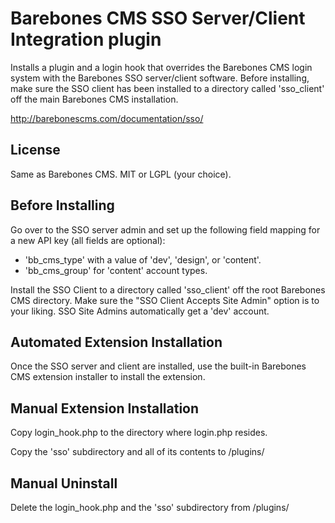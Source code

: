Barebones CMS SSO Server/Client Integration plugin
==================================================

Installs a plugin and a login hook that overrides the Barebones CMS login system with the Barebones SSO server/client software.  Before installing, make sure the SSO client has been installed to a directory called 'sso_client' off the main Barebones CMS installation.

http://barebonescms.com/documentation/sso/

License
-------

Same as Barebones CMS.  MIT or LGPL (your choice).

Before Installing
-----------------

Go over to the SSO server admin and set up the following field mapping for a new API key (all fields are optional):

  * 'bb_cms_type' with a value of 'dev', 'design', or 'content'.
  * 'bb_cms_group' for 'content' account types.

Install the SSO Client to a directory called 'sso_client' off the root Barebones CMS directory.  Make sure the "SSO Client Accepts Site Admin" option is to your liking.  SSO Site Admins automatically get a 'dev' account.

Automated Extension Installation
--------------------------------

Once the SSO server and client are installed, use the built-in Barebones CMS extension installer to install the extension.

Manual Extension Installation
-----------------------------

Copy login_hook.php to the directory where login.php resides.

Copy the 'sso' subdirectory and all of its contents to /plugins/

Manual Uninstall
----------------

Delete the login_hook.php and the 'sso' subdirectory from /plugins/
